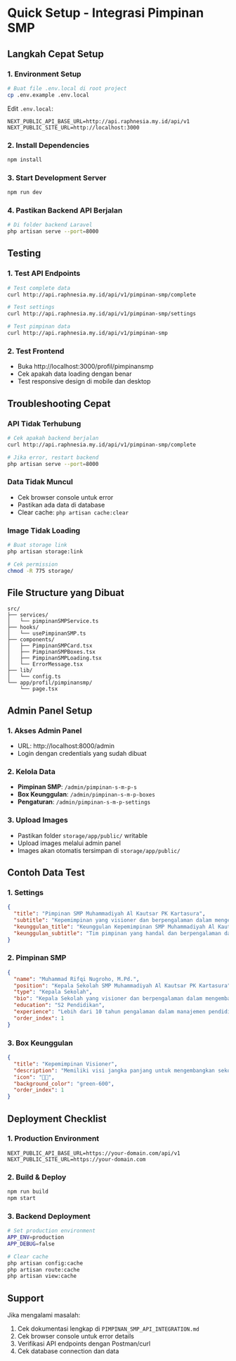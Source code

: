# Quick Setup - Integrasi Pimpinan SMP

## Langkah Cepat Setup

### 1. Environment Setup
```bash
# Buat file .env.local di root project
cp .env.example .env.local
```

Edit `.env.local`:
```env
NEXT_PUBLIC_API_BASE_URL=http://api.raphnesia.my.id/api/v1
NEXT_PUBLIC_SITE_URL=http://localhost:3000
```

### 2. Install Dependencies
```bash
npm install
```

### 3. Start Development Server
```bash
npm run dev
```

### 4. Pastikan Backend API Berjalan
```bash
# Di folder backend Laravel
php artisan serve --port=8000
```

## Testing

### 1. Test API Endpoints
```bash
# Test complete data
curl http://api.raphnesia.my.id/api/v1/pimpinan-smp/complete

# Test settings
curl http://api.raphnesia.my.id/api/v1/pimpinan-smp/settings

# Test pimpinan data
curl http://api.raphnesia.my.id/api/v1/pimpinan-smp
```

### 2. Test Frontend
- Buka http://localhost:3000/profil/pimpinansmp
- Cek apakah data loading dengan benar
- Test responsive design di mobile dan desktop

## Troubleshooting Cepat

### API Tidak Terhubung
```bash
# Cek apakah backend berjalan
curl http://api.raphnesia.my.id/api/v1/pimpinan-smp/complete

# Jika error, restart backend
php artisan serve --port=8000
```

### Data Tidak Muncul
- Cek browser console untuk error
- Pastikan ada data di database
- Clear cache: `php artisan cache:clear`

### Image Tidak Loading
```bash
# Buat storage link
php artisan storage:link

# Cek permission
chmod -R 775 storage/
```

## File Structure yang Dibuat

```
src/
├── services/
│   └── pimpinanSMPService.ts
├── hooks/
│   └── usePimpinanSMP.ts
├── components/
│   ├── PimpinanSMPCard.tsx
│   ├── PimpinanSMPBoxes.tsx
│   ├── PimpinanSMPLoading.tsx
│   └── ErrorMessage.tsx
├── lib/
│   └── config.ts
└── app/profil/pimpinansmp/
    └── page.tsx
```

## Admin Panel Setup

### 1. Akses Admin Panel
- URL: http://localhost:8000/admin
- Login dengan credentials yang sudah dibuat

### 2. Kelola Data
- **Pimpinan SMP**: `/admin/pimpinan-s-m-p-s`
- **Box Keunggulan**: `/admin/pimpinan-s-m-p-boxes`
- **Pengaturan**: `/admin/pimpinan-s-m-p-settings`

### 3. Upload Images
- Pastikan folder `storage/app/public/` writable
- Upload images melalui admin panel
- Images akan otomatis tersimpan di `storage/app/public/`

## Contoh Data Test

### 1. Settings
```json
{
  "title": "Pimpinan SMP Muhammadiyah Al Kautsar PK Kartasura",
  "subtitle": "Kepemimpinan yang visioner dan berpengalaman dalam mengembangkan pendidikan berkualitas dengan nilai-nilai Islami.",
  "keunggulan_title": "Keunggulan Kepemimpinan SMP Muhammadiyah Al Kautsar PK Kartasura",
  "keunggulan_subtitle": "Tim pimpinan yang handal dan berpengalaman dalam mengelola sekolah"
}
```

### 2. Pimpinan SMP
```json
{
  "name": "Muhammad Rifqi Nugroho, M.Pd.",
  "position": "Kepala Sekolah SMP Muhammadiyah Al Kautsar PK Kartasura",
  "type": "Kepala Sekolah",
  "bio": "Kepala Sekolah yang visioner dan berpengalaman dalam mengembangkan pendidikan berkualitas.",
  "education": "S2 Pendidikan",
  "experience": "Lebih dari 10 tahun pengalaman dalam manajemen pendidikan",
  "order_index": 1
}
```

### 3. Box Keunggulan
```json
{
  "title": "Kepemimpinan Visioner",
  "description": "Memiliki visi jangka panjang untuk mengembangkan sekolah menjadi institusi pendidikan terdepan.",
  "icon": "👨‍💼",
  "background_color": "green-600",
  "order_index": 1
}
```

## Deployment Checklist

### 1. Production Environment
```env
NEXT_PUBLIC_API_BASE_URL=https://your-domain.com/api/v1
NEXT_PUBLIC_SITE_URL=https://your-domain.com
```

### 2. Build & Deploy
```bash
npm run build
npm start
```

### 3. Backend Deployment
```bash
# Set production environment
APP_ENV=production
APP_DEBUG=false

# Clear cache
php artisan config:cache
php artisan route:cache
php artisan view:cache
```

## Support

Jika mengalami masalah:
1. Cek dokumentasi lengkap di `PIMPINAN_SMP_API_INTEGRATION.md`
2. Cek browser console untuk error details
3. Verifikasi API endpoints dengan Postman/curl
4. Cek database connection dan data 